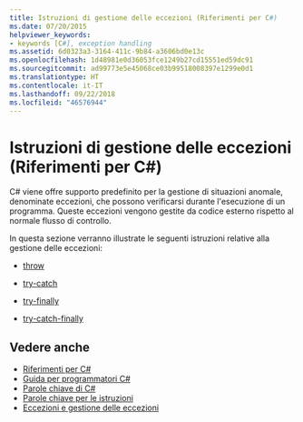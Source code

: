 ```yaml
---
title: Istruzioni di gestione delle eccezioni (Riferimenti per C#)
ms.date: 07/20/2015
helpviewer_keywords:
- keywords [C#], exception handling
ms.assetid: 6d0323a3-3164-411c-9b84-a3606bd0e13c
ms.openlocfilehash: 1d48981e0d36053fce1249b27cd15551ed59dc91
ms.sourcegitcommit: ad99773e5e45068ce03b99518008397e1299e0d1
ms.translationtype: HT
ms.contentlocale: it-IT
ms.lasthandoff: 09/22/2018
ms.locfileid: "46576944"
---
```

# <a name="exception-handling-statements-c-reference"></a>Istruzioni di gestione delle eccezioni (Riferimenti per C#)
C# viene offre supporto predefinito per la gestione di situazioni anomale, denominate eccezioni, che possono verificarsi durante l'esecuzione di un programma. Queste eccezioni vengono gestite da codice esterno rispetto al normale flusso di controllo.  
  
 In questa sezione verranno illustrate le seguenti istruzioni relative alla gestione delle eccezioni:  
  
-   [throw](../../../csharp/language-reference/keywords/throw.md)  
  
-   [try-catch](../../../csharp/language-reference/keywords/try-catch.md)  
  
-   [try-finally](../../../csharp/language-reference/keywords/try-finally.md)  
  
-   [try-catch-finally](../../../csharp/language-reference/keywords/try-catch-finally.md)  
  
## <a name="see-also"></a>Vedere anche  

- [Riferimenti per C#](../../../csharp/language-reference/index.md)  
- [Guida per programmatori C#](../../../csharp/programming-guide/index.md)  
- [Parole chiave di C#](../../../csharp/language-reference/keywords/index.md)  
- [Parole chiave per le istruzioni](../../../csharp/language-reference/keywords/statement-keywords.md)  
- [Eccezioni e gestione delle eccezioni](../../../csharp/programming-guide/exceptions/index.md)
